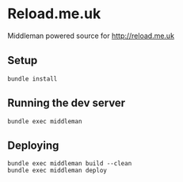 Reload.me.uk
============

Middleman powered source for <http://reload.me.uk>

## Setup

    bundle install

## Running the dev server

    bundle exec middleman

## Deploying

    bundle exec middleman build --clean
    bundle exec middleman deploy
